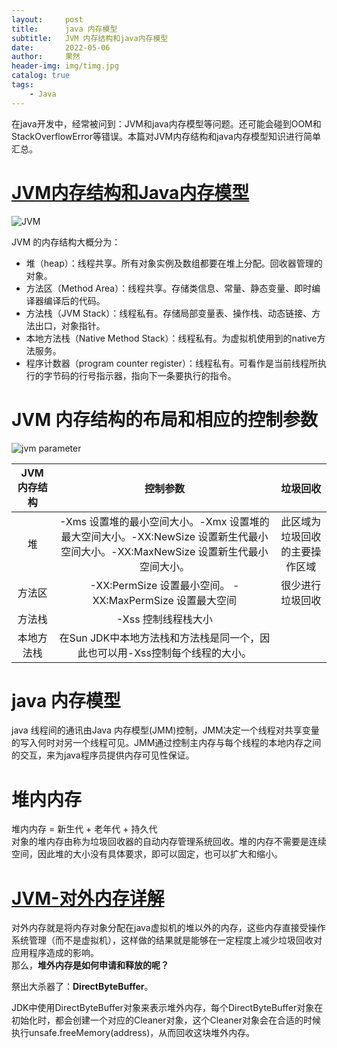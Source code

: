 ```yaml
---
layout:     post
title:      java 内存模型
subtitle:   JVM 内存结构和java内存模型
date:       2022-05-06
author:     果然
header-img: img/timg.jpg
catalog: true
tags:
    - Java
---
```

在java开发中，经常被问到：JVM和java内存模型等问题。还可能会碰到OOM和StackOverflowError等错误。本篇对JVM内存结构和java内存模型知识进行简单汇总。  

# [JVM内存结构和Java内存模型](https://zhuanlan.zhihu.com/p/38348646)  
  
![JVM](https://initialdream16.github.io/img/JVM.jpg)  

JVM 的内存结构大概分为：  
* 堆（heap）：线程共享。所有对象实例及数组都要在堆上分配。回收器管理的对象。  
* 方法区（Method Area）：线程共享。存储类信息、常量、静态变量、即时编译器编译后的代码。  
* 方法栈（JVM Stack）：线程私有。存储局部变量表、操作栈、动态链接、方法出口，对象指针。  
* 本地方法栈（Native Method Stack）：线程私有。为虚拟机使用到的native方法服务。  
* 程序计数器（program counter register）：线程私有。可看作是当前线程所执行的字节码的行号指示器，指向下一条要执行的指令。  

# JVM 内存结构的布局和相应的控制参数  

![jvm parameter](https://initialdream16.github.io/img/params.jpg)  

| JVM 内存结构 | 控制参数 | 垃圾回收 |
| :-----:| :----: | :----: |
| 堆 | -Xms 设置堆的最小空间大小。-Xmx 设置堆的最大空间大小。-XX:NewSize 设置新生代最小空间大小。-XX:MaxNewSize 设置新生代最小空间大小。 | 此区域为垃圾回收的主要操作区域|
| 方法区 | -XX:PermSize 设置最小空间。 -XX:MaxPermSize 设置最大空间 |很少进行垃圾回收| 
| 方法栈 | -Xss 控制线程栈大小 | |
| 本地方法栈 | 在Sun JDK中本地方法栈和方法栈是同一个，因此也可以用-Xss控制每个线程的大小。||

# java 内存模型  
java 线程间的通讯由Java 内存模型(JMM)控制，JMM决定一个线程对共享变量的写入何时对另一个线程可见。JMM通过控制主内存与每个线程的本地内存之间的交互，来为java程序员提供内存可见性保证。  

# 堆内内存  
堆内内存 = 新生代 + 老年代 + 持久代  
对象的堆内存由称为垃圾回收器的自动内存管理系统回收。堆的内存不需要是连续空间，因此堆的大小没有具体要求，即可以固定，也可以扩大和缩小。  

# [JVM-对外内存详解](https://blog.csdn.net/mlz_2/article/details/120769856)  
对外内存就是将内存对象分配在java虚拟机的堆以外的内存，这些内存直接受操作系统管理（而不是虚拟机），这样做的结果就是能够在一定程度上减少垃圾回收对应用程序造成的影响。  
那么，**堆外内存是如何申请和释放的呢？**  

祭出大杀器了：**DirectByteBuffer**。

JDK中使用DirectByteBuffer对象来表示堆外内存，每个DirectByteBuffer对象在初始化时，都会创建一个对应的Cleaner对象，这个Cleaner对象会在合适的时候执行unsafe.freeMemory(address)，从而回收这块堆外内存。
 
